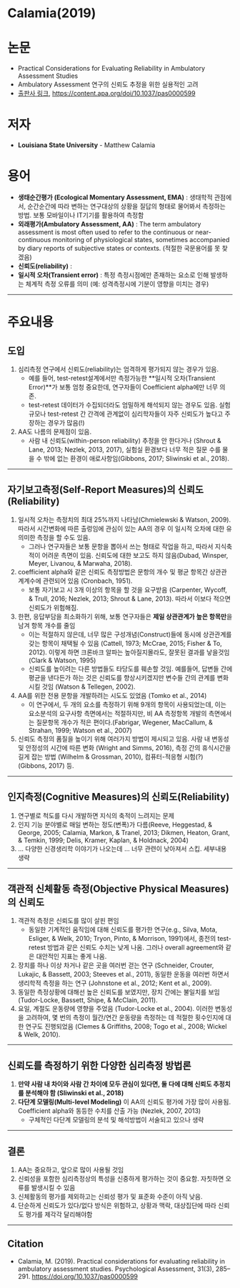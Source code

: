 # Calamia(2019)
# 논문
- Practical Considerations for Evaluating Reliability in Ambulatory Assessment Studies
- Ambulatory Assessment 연구의 신뢰도 추정을 위한 실용적인 고려
- [출판사 링크](https://content.apa.org/record/2019-09637-002), https://content.apa.org/doi/10.1037/pas0000599

# 저자
* **Louisiana State University** - Matthew Calamia


# 용어
- **생태순간평가 (Ecological Momentary Assessment, EMA)** : 생태학적 관점에서, 순간순간에 따라 변하는 연구대상의 상황을 질답의 형태로 물어봐서 측정하는 방법. 보통 모바일이나 IT기기를 활용하여 측정함
- **외래평가(Ambulatory Assessment, AA)** : The term ambulatory assessment is most often used to refer to the continuous or near-continuous monitoring of physiological states, sometimes accompanied by diary reports of subjective states or contexts. (적절한 국문용어를 못 찾겠음)
- **신뢰도(reliability)** :
- **일시적 오차(Transient error)** : 특정 측정시점에만 존재하는 요소로 인해 발생하는 체계적 측정 오류를 의미 (예: 성격측정시에 기분이 영향을 미치는 경우)

---

# 주요내용
## 도입
1. 심리측정 연구에서 신뢰도(reliability)는 엄격하게 평가되지 않는 경우가 있음.
    - 예를 들어, test-retest설계에서만 측정가능한 **일시적 오차(Transient Error)**가 보통 엄청 중요한데, 연구자들이 Coefficient alpha에만 너무 의존.
    - test-retest 데이터가 수집되더라도 엄밀하게 해석되지 않는 경우도 있음. 실험 규모나 test-retest 간 간격에 관계없이 심리학자들이 자주 신뢰도가 높다고 주장하는 경우가 많음(!)
2. AA도 나름의 문제점이 있음.
    - 사람 내 신뢰도(within-person reliability) 추정을 안 한다거나 (Shrout & Lane, 2013; Nezlek, 2013, 2017), 실험실 환경보다 너무 적은 질문 수를 물을 수 밖에 없는 환경이 애로사항임(Gibbons, 2017; Sliwinski et al., 2018).

---

## 자기보고측정(Self-Report Measures)의 신뢰도(Reliability)
1. 일시적 오차는 측정치의 최대 25%까지 나타남(Chmielewski & Watson, 2009). 따라서 시간변화에 따른 출렁임에 관심이 있는 AA의 경우 이 일시적 오차에 대한 유의미한 측정을 할 수도 있음.
    - 그러나 연구자들은 보통 문항을 뽑아서 쓰는 형태로 작업을 하고, 따라서 지식축적이 어려운 측면이 있음. 신뢰도에 대한 보고도 하지 않음(Dubad, Winsper, Meyer, Livanou, & Marwaha, 2018).
2. coefficient alpha와 같은 신뢰도 측정방법은 문항의 개수 및 평균 항목간 상관관계계수에 관련되어 있음 (Cronbach, 1951). 
    - 보통 자기보고 시 3개 이상의 항목을 할 것을 요구받음 (Carpenter, Wycoff, & Trull, 2016; Nezlek, 2013; Shrout & Lane, 2013). 따라서 이보다 적으면 신뢰도가 위험해짐.
3. 한편, 응답부담을 최소화하기 위해, 보통 연구자들은 **제일 상관관계가 높은 항목만**을 남겨 항목 개수를 줄임
    - 이는 적절하지 않은데, 너무 많은 구성개념(Construct)들에 동시에 상관관계를 갖는 항목이 채택될 수 있음 (Cattell, 1973; McCrae, 2015; Fisher & To, 2012). 이렇게 하면 크론바크 알파는 높아질지몰라도, 잘못된 결과를 낳을것임 (Clark & Watson, 1995) 
    - 신뢰도를 높이려는 다른 방법들도 타당도를 훼손할 것임. 예를들어, 답변들 간에 평균을 낸다든가 하는 것은 신뢰도를 향상시키겠지만 변수들 간의 관계를 변화시킬 것임 (Watson & Tellegen, 2002).
4. AA를 위한 전용 문항을 개발하려는 시도도 있었음 (Tomko et al., 2014) 
    - 이 연구에서, 두 개의 요소를 측정하기 위해 9개의 항목이 사용되었는데, 이는 요소분석의 요구사항 측면에서는 적절하지만, 비 AA 측정항목 개발의 측면에서는 질문항목 개수가 적은 편이다.(Fabrigar, Wegener, MacCallum, & Strahan, 1999; Watson et al., 2007)
5. 신뢰도 측정의 품질을 높이기 위해 여러가지 방법이 제시되고 있음. 사람 내 변동성 및 안정성의 시간에 따른 변화 (Wright and Simms, 2016), 측정 간의 휴식시간을 길게 잡는 방법 (Wilhelm & Grossman, 2010), 컴퓨터-적응형 시험(?) (Gibbons, 2017) 등.

---

## 인지측정(Cognitive Measures)의 신뢰도(Reliability)
1. 연구별로 척도를 다시 개발하면 지식의 축적이 느려지는 문제
2. 인지 기능 분야별로 매일 변하는 정도(변폭)가 다름(Reeve, Heggestad, & George, 2005; Calamia, Markon, & Tranel, 2013; Dikmen, Heaton, Grant, & Temkin, 1999; Delis, Kramer, Kaplan, & Holdnack, 2004)
3. ... 다양한 신경생리학 이야기가 나오는데 ... 너무 관련이 낮아져서 스킵. 세부내용 생략

---

## 객관적 신체활동 측정(Objective Physical Measures)의 신뢰도
1. 객관적 측정은 신뢰도를 많이 살핀 편임
    - 동일한 기계적인 움직임에 대해 신뢰도를 평가한 연구(e.g., Silva, Mota, Esliger, & Welk, 2010; Tryon, Pinto, & Morrison, 1991)에서, 종전의 test-retest 방법과 같은 신뢰도 수치는 낮게 나옴. 그러나 overall agreement와 같은 대안적인 지표는 좋게 나옴.
2. 장치를 하나 이상 차거나 같은 곳을 여러번 걷는 연구 (Schneider, Crouter, Lukajic, & Bassett, 2003; Steeves et al., 2011), 동일한 운동을 여러번 하면서 생리학적 측정을 하는 연구 (Johnstone et al., 2012; Kent et al., 2009).
3. 동일한 측정상황에 대해선 높은 신뢰도를 보였지만, 장치 간에는 불일치를 보임 (Tudor-Locke, Bassett, Shipe, & McClain, 2011).
4. 요일, 계절도 운동량에 영향을 주었음 (Tudor-Locke et al., 2004). 이러한 변동성을 고려하여, 몇 번의 측정이 월간/연간 운동량을 측정하는 데 적절한 횟수인지에 대한 연구도 진행되었음 (Clemes & Griffiths, 2008; Togo et al., 2008; Wickel & Welk, 2010). 

---

## 신뢰도를 측정하기 위한 다양한 심리측정 방법론
1. **만약 사람 내 차이와 사람 간 차이에 모두 관심이 있다면, 둘 다에 대해 신뢰도 추정치를 분석해야 함 (Sliwinski et al., 2018)**
2. **다단계 모델링(Multi-level Modeling)** 이 AA의 신뢰도 평가에 가장 많이 사용됨. Coefficient alpha와 동등한 수치를 산출 가능 (Nezlek, 2007, 2013)
    - 구체적인 다단계 모델링의 분석 및 해석방법이 서술되고 있으나 생략

---

## 결론
1. AA는 중요하고, 앞으로 많이 사용될 것임
2. 신뢰성을 포함한 심리측정상의 특성을 신중하게 평가하는 것이 중요함. 자칫하면 오류를 발생시킬 수 있음
3. 신체활동의 평가를 제외하고는 신뢰성 평가 및 표준화 수준이 아직 낮음. 
4. 단순하게 신뢰도가 있다/없다 방식은 위험하고, 상황과 맥락, 대상집단에 따라 신뢰도 평가를 제각각 달리해야함

---

## Citation
- Calamia, M. (2019). Practical considerations for evaluating reliability in ambulatory assessment studies. Psychological Assessment, 31(3), 285–291. https://doi.org/10.1037/pas0000599